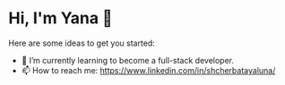 <h1>Hi, I'm Yana 👋</h1>


Here are some ideas to get you started:

- 🌱 I’m currently learning to become a full-stack developer.
- 📫 How to reach me: https://www.linkedin.com/in/shcherbatayaluna/
